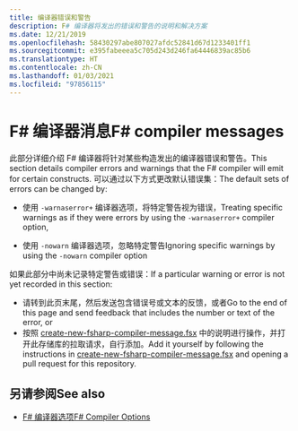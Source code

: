 ```yaml
---
title: 编译器错误和警告
description: F# 编译器将发出的错误和警告的说明和解决方案
ms.date: 12/21/2019
ms.openlocfilehash: 58430297abe807027afdc52841d67d1233401ff1
ms.sourcegitcommit: e395fabeeea5c705d243d246fa64446839ac85b6
ms.translationtype: HT
ms.contentlocale: zh-CN
ms.lasthandoff: 01/03/2021
ms.locfileid: "97856115"
---
```

# <a name="f-compiler-messages"></a><span data-ttu-id="ac268-103">F# 编译器消息</span><span class="sxs-lookup"><span data-stu-id="ac268-103">F# compiler messages</span></span>

<span data-ttu-id="ac268-104">此部分详细介绍 F# 编译器将针对某些构造发出的编译器错误和警告。</span><span class="sxs-lookup"><span data-stu-id="ac268-104">This section details compiler errors and warnings that the F# compiler will emit for certain constructs.</span></span> <span data-ttu-id="ac268-105">可以通过以下方式更改默认错误集：</span><span class="sxs-lookup"><span data-stu-id="ac268-105">The default sets of errors can be changed by:</span></span>

- <span data-ttu-id="ac268-106">使用 `-warnaserror+` 编译器选项，将特定警告视为错误，</span><span class="sxs-lookup"><span data-stu-id="ac268-106">Treating specific warnings as if they were errors by using the `-warnaserror+` compiler option,</span></span>

- <span data-ttu-id="ac268-107">使用 `-nowarn` 编译器选项，忽略特定警告</span><span class="sxs-lookup"><span data-stu-id="ac268-107">Ignoring specific warnings by using the `-nowarn` compiler option</span></span>

<span data-ttu-id="ac268-108">如果此部分中尚未记录特定警告或错误：</span><span class="sxs-lookup"><span data-stu-id="ac268-108">If a particular warning or error is not yet recorded in this section:</span></span>

- <span data-ttu-id="ac268-109">请转到此页末尾，然后发送包含错误号或文本的反馈，或者</span><span class="sxs-lookup"><span data-stu-id="ac268-109">Go to the end of this page and send feedback that includes the number or text of the error, or</span></span>
- <span data-ttu-id="ac268-110">按照 [create-new-fsharp-compiler-message.fsx](https://github.com/dotnet/docs/blob/master/docs/fsharp/language-reference/compiler-messages/util/create-new-fsharp-compiler-message.fsx) 中的说明进行操作，并打开此存储库的拉取请求，自行添加。</span><span class="sxs-lookup"><span data-stu-id="ac268-110">Add it yourself by following the instructions in [create-new-fsharp-compiler-message.fsx](https://github.com/dotnet/docs/blob/master/docs/fsharp/language-reference/compiler-messages/util/create-new-fsharp-compiler-message.fsx) and opening a pull request for this repository.</span></span>

## <a name="see-also"></a><span data-ttu-id="ac268-111">另请参阅</span><span class="sxs-lookup"><span data-stu-id="ac268-111">See also</span></span>

- [<span data-ttu-id="ac268-112">F# 编译器选项</span><span class="sxs-lookup"><span data-stu-id="ac268-112">F# Compiler Options</span></span>](../compiler-options.md)
